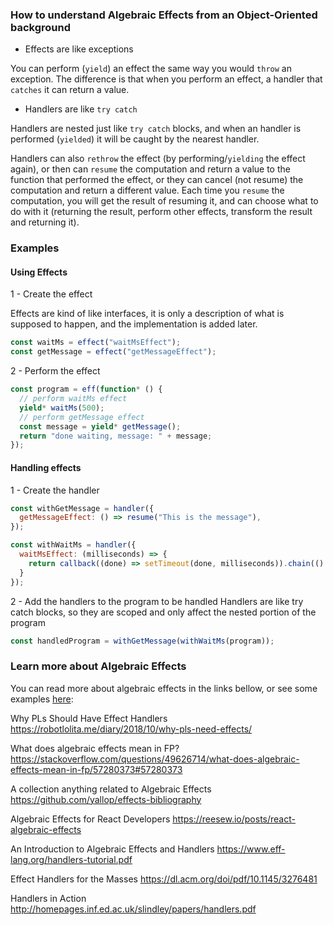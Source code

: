 ### How to understand Algebraic Effects from an Object-Oriented background

- Effects are like exceptions

You can perform (`yield`) an effect the same way you would `throw` an exception. The difference is that when you perform an effect, a handler that `catches` it can return a value.

- Handlers are like `try catch`

Handlers are nested just like `try catch` blocks, and when an handler is performed (`yielded`) it will be caught by the nearest handler.

Handlers can also `rethrow` the effect (by performing/`yielding` the effect again), or then can `resume` the computation and return a value to the function that performed the effect, or they can cancel (not resume) the computation and return a different value. Each time you `resume` the computation, you will get the result of resuming it, and can choose what to do with it (returning the result, perform other effects, transform the result and returning it).

### Examples

#### Using Effects

1 - Create the effect

Effects are kind of like interfaces, it is only a description of what is supposed to happen, and the implementation is added later.

```javascript
const waitMs = effect("waitMsEffect");
const getMessage = effect("getMessageEffect");
```

2 - Perform the effect

```javascript
const program = eff(function* () {
  // perform waitMs effect
  yield* waitMs(500);
  // perform getMessage effect
  const message = yield* getMessage();
  return "done waiting, message: " + message;
});
```

#### Handling effects

1 - Create the handler

```javascript
const withGetMessage = handler({
  getMessageEffect: () => resume("This is the message"),
});

const withWaitMs = handler({
  waitMsEffect: (milliseconds) => {
    return callback((done) => setTimeout(done, milliseconds)).chain(() => resume())
  }
});
```

2 - Add the handlers to the program to be handled
Handlers are like try catch blocks, so they are scoped and only affect the nested portion of the program

```javascript
const handledProgram = withGetMessage(withWaitMs(program));
```


### Learn more about Algebraic Effects

You can read more about algebraic effects in the links bellow, or see some examples <a href="https://nythrox.github.io/effects.js/#/basics?id=learn-more-about-algebraic-effects">here</a>:

Why PLs Should Have Effect Handlers
https://robotlolita.me/diary/2018/10/why-pls-need-effects/

What does algebraic effects mean in FP?
https://stackoverflow.com/questions/49626714/what-does-algebraic-effects-mean-in-fp/57280373#57280373

A collection anything related to Algebraic Effects
https://github.com/yallop/effects-bibliography

Algebraic Effects for React Developers
https://reesew.io/posts/react-algebraic-effects

An Introduction to Algebraic Effects and Handlers
https://www.eff-lang.org/handlers-tutorial.pdf

Effect Handlers for the Masses
https://dl.acm.org/doi/pdf/10.1145/3276481

Handlers in Action
http://homepages.inf.ed.ac.uk/slindley/papers/handlers.pdf

